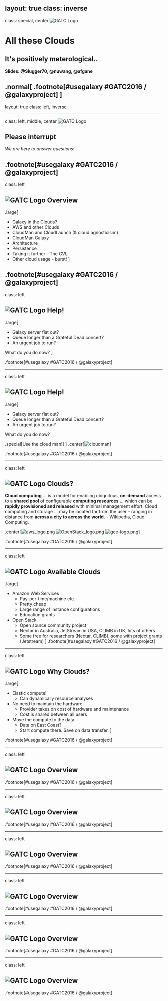 layout: true
class: inverse
---
class: special, center
![GATC Logo](../shared-images/AdminTraining2016-250.png)

# All these Clouds
## It's positively meterological..


**Slides: @Slugger70, @nuwang, @afgane**

.normal[
.footnote[\#usegalaxy \#GATC2016 / @galaxyproject] ]
---

layout: true
class: left, inverse

---
class: left, middle, center
![GATC Logo](../shared-images/AdminTraining2016-100.png)

## Please interrupt



*We are here to answer questions!*

.footnote[\#usegalaxy \#GATC2016 / @galaxyproject]
---
class: left
## ![GATC Logo](../shared-images/AdminTraining2016-100.png)  Overview
.large[
* Galaxy in the Clouds?
* AWS and other Clouds
* CloudMan and CloudLaunch (& cloud agnosticisim)
* CloudMan Galaxy
* Architecture
* Persistence
* Taking it further - The GVL
* Other cloud usage - burst!
]

.footnote[\#usegalaxy \#GATC2016 / @galaxyproject]
---
class: left
## ![GATC Logo](../shared-images/AdminTraining2016-100.png)  Help!
.large[
* Galaxy server flat out?
* Queue longer than a Grateful Dead concert?
* An urgent job to run?

What do you do now?
]

.footnote[\#usegalaxy \#GATC2016 / @galaxyproject]

---
class: left
## ![GATC Logo](../shared-images/AdminTraining2016-100.png)  Help!
.large[
* Galaxy server flat out?
* Queue longer than a Grateful Dead concert?
* An urgent job to run?

What do you do now?

.special[Use the cloud man!]
]
.center[![cloudman](images/cloudman_logo.png)]

.footnote[\#usegalaxy \#GATC2016 / @galaxyproject]

---
class: left
## ![GATC Logo](../shared-images/AdminTraining2016-100.png)  Clouds?


**Cloud computing** ... is a model for enabling ubiquitous, **on-demand** access to a **shared pool** of configurable **computing resources** ... which can be **rapidly provisioned and released** with minimal management effort. Cloud computing and storage ... may be located far from the user – ranging in distance from **across a city to across the world.** - Wikipedia, Cloud Computing.

.center[![aws_logo.png](images/aws_logo.png) ![OpenStack_logo.png](images/OpenStack-logo.png) ![gce-logo.png](images/gce-logo.png)]

.footnote[\#usegalaxy \#GATC2016 / @galaxyproject]

---
class: left
## ![GATC Logo](../shared-images/AdminTraining2016-100.png)  Available Clouds
.large[
* Amazon Web Services
  * Pay-per-time/machine etc.
  * Pretty cheap
  * Large range of instance configurations
  * Education grants
* Open Stack
  * Open source community project
  * Nectar in Australia, JetStream in USA, CLIMB in UK, lots of others
  * Some free for researchers (Nectar, CLIMB), some with project grants (Jetstream)
]
.footnote[\#usegalaxy \#GATC2016 / @galaxyproject]

---
class: left
## ![GATC Logo](../shared-images/AdminTraining2016-100.png)  Why Clouds?
.large[
* Elastic compute!
  * Can dynamically resource analyses
* No need to maintain the hardware
  * Provider takes on cost of hardware and maintenance
  * Cost is shared between all users
* Move the compute to the data
  * Data on East Coast?
  * Start compute there. Save on data transfer.
]


.footnote[\#usegalaxy \#GATC2016 / @galaxyproject]

---
class: left
## ![GATC Logo](../shared-images/AdminTraining2016-100.png)  Overview

.footnote[\#usegalaxy \#GATC2016 / @galaxyproject]

 
---
class: left
## ![GATC Logo](../shared-images/AdminTraining2016-100.png)  Overview

.footnote[\#usegalaxy \#GATC2016 / @galaxyproject]

---
class: left
## ![GATC Logo](../shared-images/AdminTraining2016-100.png)  Overview

.footnote[\#usegalaxy \#GATC2016 / @galaxyproject]

---
class: left
## ![GATC Logo](../shared-images/AdminTraining2016-100.png)  Overview

.footnote[\#usegalaxy \#GATC2016 / @galaxyproject]

---
class: left
## ![GATC Logo](../shared-images/AdminTraining2016-100.png)  Overview

.footnote[\#usegalaxy \#GATC2016 / @galaxyproject]

---
class: left
## ![GATC Logo](../shared-images/AdminTraining2016-100.png)  Overview

.footnote[\#usegalaxy \#GATC2016 / @galaxyproject]

